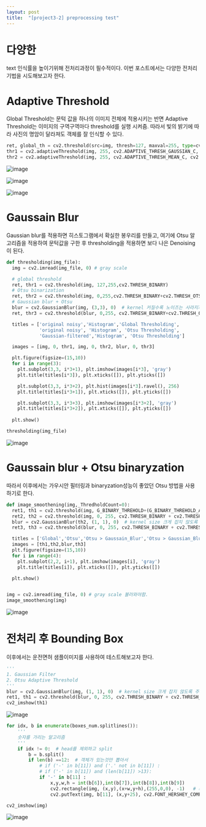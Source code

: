 ```yaml
---
layout: post
title:  "[project3-2] preprocessing test"
---
```

# 다양한  
text 인식률을 높이기위해 전처리과정이 필수적이다. 이번 포스트에서는 다양한 전처리기법을 시도해보고자 한다.



# Adaptive Threshold
Global Threshold는 문턱 값을 하나의 이미지 전체에 적용시키는 반면
Adaptive Threshold는 이미지의 구역구역마다 threshold를 실행 시켜줌. 
따라서 빛의 밝기에 따라 사진의 명암이 달라져도 객체를 잘 인식할 수 있다.

```python
ret, global_th = cv2.threshold(src=img, thresh=127, maxval=255, type=cv2.THRESH_BINARY) # 이미지 전체에 global 하게 적용되는 th=127
thr1 = cv2.adaptiveThreshold(img, 255, cv2.ADAPTIVE_THRESH_GAUSSIAN_C, cv2.THRESH_BINARY, 11, 2) # cv2.ADAPTIVE_THRESH_GAUSSIAN_C가 픽셀마다 th 찾아줌.
thr2 = cv2.adaptiveThreshold(img, 255, cv2.ADAPTIVE_THRESH_MEAN_C, cv2.THRESH_BINARY, 11, 2) 
```
![image](https://user-images.githubusercontent.com/86705085/145715531-d8974388-ad1b-42d9-ac38-da88308dd103.png)

![image](https://user-images.githubusercontent.com/86705085/145715533-14b490cd-1ce0-41fe-98b8-24524e3d97fe.png)

![image](https://user-images.githubusercontent.com/86705085/145715543-c2bd5877-268c-4d26-901c-2a5c0f7980be.png)



# Gaussain Blur
Gaussian blur를 적용하면 히스토그램에서 확실한 봉우리를 만들고, 
여기에 Otsu 알고리즘을 적용하여 문턱값을 구한 후 thresholding을 적용하면 보다 나은 Denoising이 된다.

```python
def thresholding(img_file):
  img = cv2.imread(img_file, 0) # gray scale

  # global threshold
  ret, thr1 = cv2.threshold(img, 127,255,cv2.THRESH_BINARY)
  # Otsu binarization
  ret, thr2 = cv2.threshold(img, 0,255,cv2.THRESH_BINARY+cv2.THRESH_OTSU)
  # Gaussian blur + Otsu
  blur = cv2.GaussianBlur(img, (3,3), 0)  # kernel 커질수록 노이즈는 사라지지만 그만큼 정보손실 큼. (kernel size : 홀수)
  ret, thr3 = cv2.threshold(blur, 0,255, cv2.THRESH_BINARY+cv2.THRESH_OTSU)

  titles = ['original noisy','Histogram','Global Thresholding',
            'original noisy', 'Histogram', 'Otsu Thresholding',
            'Gaussian-filtered','Histogram', 'Otsu Thresholding']

  images = [img, 0, thr1, img, 0, thr2, blur, 0, thr3]

  plt.figure(figsize=(15,10))
  for i in range(3):
    plt.subplot(3,3, i*3+1), plt.imshow(images[i*3], 'gray')
    plt.title(titles[i*3]), plt.xticks([]), plt.yticks([])

    plt.subplot(3,3, i*3+2), plt.hist(images[i*3].ravel(), 256)
    plt.title(titles[i*3+1]), plt.xticks([]), plt.yticks([])

    plt.subplot(3,3, i*3+3), plt.imshow(images[i*3+2], 'gray')
    plt.title(titles[i*3+2]), plt.xticks([]), plt.yticks([])
  
  plt.show()

thresholding(img_file)
```
![image](https://user-images.githubusercontent.com/86705085/145715667-07625961-93e1-4abc-99b1-f1b8d1f54001.png)



# Gaussain blur + Otsu binaryzation
따라서 이후에서는 가우시안 필터링과 binaryzation성능이 좋았던 Otsu 방법을 사용하기로 한다.

```python
def image_smoothening(img,_ThredholdCount=0):
  ret1, th1 = cv2.threshold(img, G_BINARY_THREHOLD+(G_BINARY_THREHOLD_ALPHA*_ThredholdCount), 255, cv2.THRESH_BINARY)
  ret2, th2 = cv2.threshold(img, 0, 255, cv2.THRESH_BINARY + cv2.THRESH_OTSU)
  blur = cv2.GaussianBlur(th2, (1, 1), 0)  # kernel size 크게 잡지 않도록 주의
  ret3, th3 = cv2.threshold(blur, 0, 255, cv2.THRESH_BINARY + cv2.THRESH_OTSU)

  titles = ['Global','Otsu','Otsu > Gaussain_Blur','Otsu > Gaussian_Blur > Otsu']
  images = [th1,th2,blur,th3]
  plt.figure(figsize=(15,10))
  for i in range(4):
    plt.subplot(2,2, i+1), plt.imshow(images[i], 'gray')
    plt.title(titles[i]), plt.xticks([]), plt.yticks([])

  plt.show()


img = cv2.imread(img_file, 0) # gray scale 불러와야함.
image_smoothening(img)
```
![image](https://user-images.githubusercontent.com/86705085/145716883-673949e1-bbb7-4458-a5b1-ef35b8770fe6.png)




# 전처리 후 Bounding Box
이후에서는 운전면허 샘플이미지를 사용하여 테스트해보고자 한다.
```python
'''
1. Gaussian Filter
2. Otsu Adaptive Threshold
'''
blur = cv2.GaussianBlur(img, (1, 1), 0)  # kernel size 크게 잡지 않도록 주의
ret1, th1 = cv2.threshold(blur, 0, 255, cv2.THRESH_BINARY + cv2.THRESH_OTSU)  # gray scale을 받음에 주의
cv2_imshow(th1)
```
![image](https://user-images.githubusercontent.com/86705085/145715945-793ee941-7f59-487c-bf34-8640fc203006.png)


```python
for idx, b in enumerate(boxes_num.splitlines()):
    '''
    숫자를 가리는 알고리즘 
    '''
    if idx != 0:  # head를 제외하고 split
        b = b.split()
        if len(b) ==12:  # 객체가 있는것만 뽑아서
            # if ('-' in b[11]) and ('.' not in b[11]) :
            # if ('-' in b[11]) and (len(b[11]) >13):
            if '-' in b[11] :
                x,y,w,h = int(b[6]),int(b[7]),int(b[8]),int(b[9])
                cv2.rectangle(img, (x,y),(x+w,y+h),(255,0,0), -1)   # 좌상단, 우하단
                cv2.putText(img, b[11], (x,y+25), cv2.FONT_HERSHEY_COMPLEX, fontScale=0.5, color=(0,0,255), thickness=1)

cv2_imshow(img)
```
![image](https://user-images.githubusercontent.com/86705085/145716070-d208cb9a-c3e5-4335-93b5-47e6767135dc.png)
